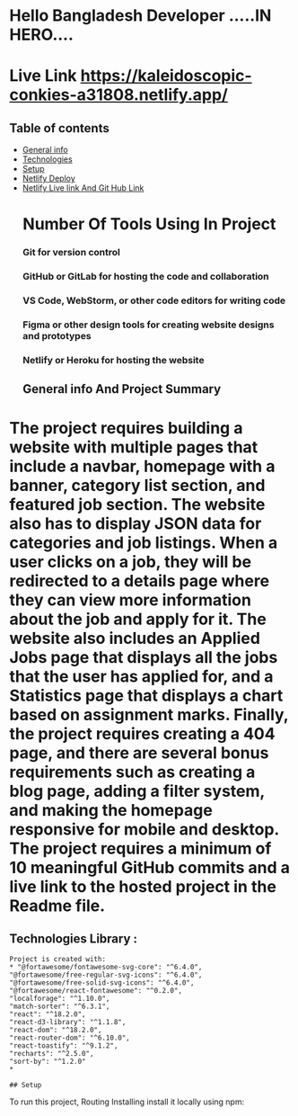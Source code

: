 # Hello Bangladesh Developer .....IN HERO.... 


 # Live Link https://kaleidoscopic-conkies-a31808.netlify.app/
 
 ## Table of contents
* [General info](#general-info)
* [Technologies](#technologies)
* [Setup](#setup)
* [Netlify Deploy](#setup)
* [Netlify Live link And Git Hub Link](#setup)
    # Number Of Tools Using In Project 
    ### Git for version control
    ### GitHub or GitLab for hosting the code and collaboration
    ### VS Code, WebStorm, or other code editors for writing code
    ###  Figma or other design tools for creating website designs and prototypes
    ### Netlify or Heroku for hosting the website
    ## General info And Project Summary 
 
# The project requires building a website with multiple pages that include a navbar, homepage with a  banner, category list section, and featured job section. The website also has to display JSON data for categories and job listings. When a user clicks on a job, they will be redirected to a details page where they can view more information about the job and apply for it. The website also includes an Applied Jobs page that displays all the jobs that the user has applied for, and a Statistics page that displays a chart based on assignment marks. Finally, the project requires creating a 404 page, and there are several bonus requirements such as creating a blog page, adding a filter system, and making the homepage responsive for mobile and desktop. The project requires a minimum of 10 meaningful GitHub commits and a live link to the hosted project in the Readme file.


  ## Technologies Library : 
    Project is created with:
    * "@fortawesome/fontawesome-svg-core": "^6.4.0",
    "@fortawesome/free-regular-svg-icons": "^6.4.0",
    "@fortawesome/free-solid-svg-icons": "^6.4.0",
    "@fortawesome/react-fontawesome": "^0.2.0",
    "localforage": "^1.10.0",
    "match-sorter": "^6.3.1",
    "react": "^18.2.0",
    "react-d3-library": "^1.1.8",
    "react-dom": "^18.2.0",
    "react-router-dom": "^6.10.0",
    "react-toastify": "^9.1.2",
    "recharts": "^2.5.0",
    "sort-by": "^1.2.0"
    * 
    
    ## Setup
   To run this project, Routing Installing install it locally using npm: